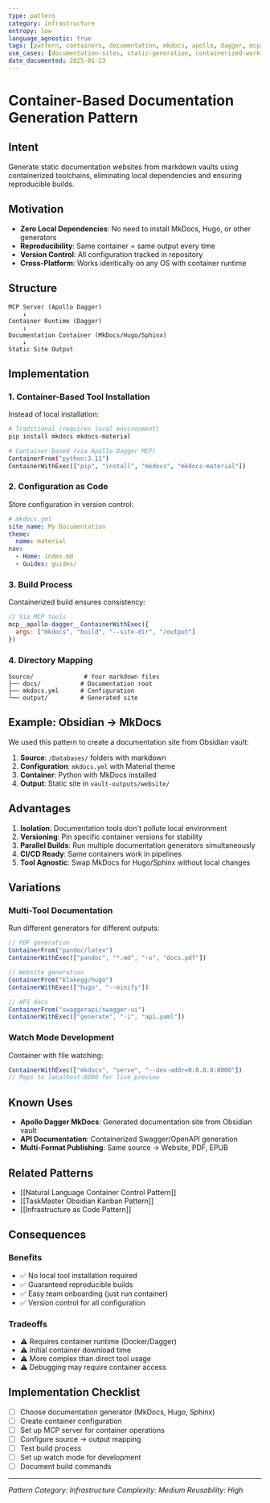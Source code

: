 ```yaml
---
type: pattern
category: infrastructure
entropy: low
language_agnostic: true
tags: [pattern, containers, documentation, mkdocs, apollo, dagger, mcp]
use_cases: [documentation-sites, static-generation, containerized-workflows]
date_documented: 2025-01-23
---
```


# Container-Based Documentation Generation Pattern

## Intent
Generate static documentation websites from markdown vaults using containerized toolchains, eliminating local dependencies and ensuring reproducible builds.

## Motivation
- **Zero Local Dependencies**: No need to install MkDocs, Hugo, or other generators
- **Reproducibility**: Same container = same output every time
- **Version Control**: All configuration tracked in repository
- **Cross-Platform**: Works identically on any OS with container runtime

## Structure

```
MCP Server (Apollo Dagger)
    ↓
Container Runtime (Dagger)
    ↓
Documentation Container (MkDocs/Hugo/Sphinx)
    ↓
Static Site Output
```

## Implementation

### 1. Container-Based Tool Installation
Instead of local installation:
```bash
# Traditional (requires local environment)
pip install mkdocs mkdocs-material

# Container-based (via Apollo Dagger MCP)
ContainerFrom("python:3.11")
ContainerWithExec(["pip", "install", "mkdocs", "mkdocs-material"])
```

### 2. Configuration as Code
Store configuration in version control:
```yaml
# mkdocs.yml
site_name: My Documentation
theme:
  name: material
nav:
  - Home: index.md
  - Guides: guides/
```

### 3. Build Process
Containerized build ensures consistency:
```javascript
// Via MCP tools
mcp__apollo-dagger__ContainerWithExec({
  args: ["mkdocs", "build", "--site-dir", "/output"]
})
```

### 4. Directory Mapping
```
Source/              # Your markdown files
├── docs/           # Documentation root
├── mkdocs.yml      # Configuration
└── output/         # Generated site
```

## Example: Obsidian → MkDocs

We used this pattern to create a documentation site from Obsidian vault:

1. **Source**: `/Databases/` folders with markdown
2. **Configuration**: `mkdocs.yml` with Material theme
3. **Container**: Python with MkDocs installed
4. **Output**: Static site in `vault-outputs/website/`

## Advantages

1. **Isolation**: Documentation tools don't pollute local environment
2. **Versioning**: Pin specific container versions for stability
3. **Parallel Builds**: Run multiple documentation generators simultaneously
4. **CI/CD Ready**: Same containers work in pipelines
5. **Tool Agnostic**: Swap MkDocs for Hugo/Sphinx without local changes

## Variations

### Multi-Tool Documentation
Run different generators for different outputs:
```javascript
// PDF generation
ContainerFrom("pandoc/latex")
ContainerWithExec(["pandoc", "*.md", "-o", "docs.pdf"])

// Website generation
ContainerFrom("klakegg/hugo")
ContainerWithExec(["hugo", "--minify"])

// API docs
ContainerFrom("swaggerapi/swagger-ui")
ContainerWithExec(["generate", "-i", "api.yaml"])
```

### Watch Mode Development
Container with file watching:
```javascript
ContainerWithExec(["mkdocs", "serve", "--dev-addr=0.0.0.0:8000"])
// Maps to localhost:8000 for live preview
```

## Known Uses

- **Apollo Dagger MkDocs**: Generated documentation site from Obsidian vault
- **API Documentation**: Containerized Swagger/OpenAPI generation
- **Multi-Format Publishing**: Same source → Website, PDF, EPUB

## Related Patterns

- [[Natural Language Container Control Pattern]]
- [[TaskMaster Obsidian Kanban Pattern]]
- [[Infrastructure as Code Pattern]]

## Consequences

### Benefits
- ✅ No local tool installation required
- ✅ Guaranteed reproducible builds
- ✅ Easy team onboarding (just run container)
- ✅ Version control for all configuration

### Tradeoffs
- ⚠️ Requires container runtime (Docker/Dagger)
- ⚠️ Initial container download time
- ⚠️ More complex than direct tool usage
- ⚠️ Debugging may require container access

## Implementation Checklist

- [ ] Choose documentation generator (MkDocs, Hugo, Sphinx)
- [ ] Create container configuration
- [ ] Set up MCP server for container operations
- [ ] Configure source → output mapping
- [ ] Test build process
- [ ] Set up watch mode for development
- [ ] Document build commands

---
*Pattern Category: Infrastructure*
*Complexity: Medium*
*Reusability: High*
